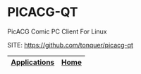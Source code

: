 # PICACG-QT
 
 PicACG Comic PC Client For Linux
 
 SITE: https://github.com/tonquer/picacg-qt

 | [Applications](https://portable-linux-apps.github.io/apps.html) | [Home](https://portable-linux-apps.github.io)
 | --- | --- |
